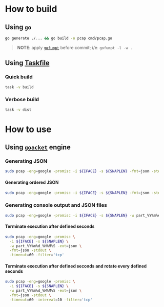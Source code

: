# How to build

## Using `go`

```sh
go generate ./... && go build -o pcap cmd/pcap.go
```

> **NOTE**: apply [`gofumpt`](https://github.com/mvdan/gofumpt) before commit; i/e: `gofumpt -l -w .`

## Using [Taskfile](https://taskfile.dev/)

### Quick build

```sh
task -v build
```

### Verbose build

```sh
task -v dist
```

# How to use

## Using [`goacket`](https://github.com/google/gopacket) engine

### Generating JSON

```sh
sudo pcap -eng=google -promisc -i ${IFACE} -s ${SNAPLEN} -fmt=json -stdout -filter='tcp'
```

#### Generating ordered JSON

```sh
sudo pcap -eng=google -promisc -i ${IFACE} -s ${SNAPLEN} -fmt=json -stdout -filter='tcp' -ordered
```

### Generating console output and JSON files

```sh
sudo pcap -eng=google -promisc -i ${IFACE} -s ${SNAPLEN} -w part_%Y%m%d_%H%M%S -ext=json -fmt=json -stdout -filter='tcp'
```

#### Terminate execution after defined seconds

```sh
sudo pcap -eng=google -promisc \
  -i ${IFACE} -s ${SNAPLEN} \
  -w part_%Y%m%d_%H%M%S -ext=json \
  -fmt=json -stdout \
  -timeout=60 -filter='tcp'
```

#### Terminate execution after defined seconds and rotate every defined seconds

```sh
sudo pcap -eng=google -promisc \
  -i ${IFACE} -s ${SNAPLEN} \
  -w part_%Y%m%d_%H%M%S -ext=json \
  -fmt=json -stdout \
  -timeout=60 -interval=10 -filter='tcp'
```
